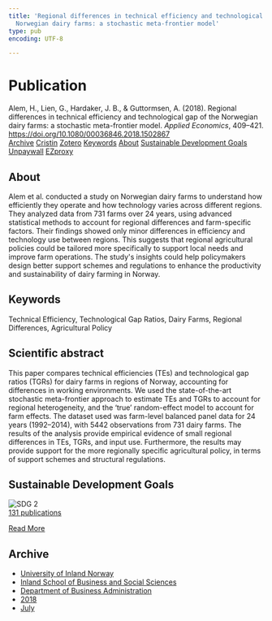 ```yaml
---
title: 'Regional differences in technical efficiency and technological gap of the
  Norwegian dairy farms: a stochastic meta-frontier model'
type: pub
encoding: UTF-8

---
```

<h1>Publication</h1>
<article id="csl-bib-container-TDGH2N9N" class="csl-bib-container">
  <div class="csl-bib-body"> <div class="csl-entry">Alem, H., Lien, G., Hardaker, J. B., &#38; Guttormsen, A. (2018). Regional differences in technical efficiency and technological gap of the Norwegian dairy farms: a stochastic meta-frontier model. <i>Applied Economics</i>, 409–421. <a href="https://doi.org/10.1080/00036846.2018.1502867">https://doi.org/10.1080/00036846.2018.1502867</a></div> </div>
  <div class="csl-bib-buttons">
    <a href="#taxonomy-article-TDGH2N9N" alt="archive" class="csl-bib-button">Archive</a>
    <a href="https://app.cristin.no/results/show.jsf?id=1597856" alt="Cristin" class="csl-bib-button">Cristin</a>
    <a href="http://zotero.org/groups/5881554/items/TDGH2N9N" alt="Zotero" class="csl-bib-button">Zotero</a>
    <a href="#keywords-article-TDGH2N9N" alt="keywords" class="csl-bib-button">Keywords</a>
    <a href="#about-article-TDGH2N9N" alt="about_pub" class="csl-bib-button">About</a>
    <a href="#sdg-article-TDGH2N9N" alt="sdg" class="csl-bib-button">Sustainable Development Goals</a>
    <a href="https://ageconsearch.umn.edu/record/260906/files/Regional%20Differences%20In%20Technical%20Efficiency%20And%20Technological%20Gap%20Of%20Norwegian%20Dairy%20Farms%3A%20A%20Stochastic%20Metafrontier%20Model.pdf" alt="Unpaywall" class="csl-bib-button">Unpaywall</a>
    <a href="https://ageconsearch.umn.edu/record/260906/files/Regional%20Differences%20In%20Technical%20Efficiency%20And%20Technological%20Gap%20Of%20Norwegian%20Dairy%20Farms%3A%20A%20Stochastic%20Metafrontier%20Model.pdf" alt="EZproxy" class="csl-bib-button">EZproxy</a>
  </div>
  <div id="csl-bib-meta-container-TDGH2N9N"></div>
</article>
<div id="csl-bib-meta-TDGH2N9N" class="csl-bib-meta">
  <article id="about-article-TDGH2N9N" class="about_pub-article">
    <h1>About</h1>
    Alem et al. conducted a study on Norwegian dairy farms to understand how efficiently they operate and how technology varies across different regions. They analyzed data from 731 farms over 24 years, using advanced statistical methods to account for regional differences and farm-specific factors. Their findings showed only minor differences in efficiency and technology use between regions. This suggests that regional agricultural policies could be tailored more specifically to support local needs and improve farm operations. The study's insights could help policymakers design better support schemes and regulations to enhance the productivity and sustainability of dairy farming in Norway.
  </article>
  <article id="keywords-article-TDGH2N9N" class="keywords-article">
    <h1>Keywords</h1>
    Technical Efficiency, Technological Gap Ratios, Dairy Farms, Regional Differences, Agricultural Policy
  </article>
  <article id="abstract-article-TDGH2N9N" class="abstract-article">
    <h1>Scientific abstract</h1>
    This paper compares technical efficiencies (TEs) and technological gap ratios (TGRs) for dairy farms in regions of Norway, accounting for differences in working environments. We used the state-of-the-art stochastic meta-frontier approach to estimate TEs and TGRs to account for regional heterogeneity, and the ‘true’ random-effect model to account for farm effects. The dataset used was farm-level balanced panel data for 24 years (1992–2014), with 5442 observations from 731 dairy farms. The results of the analysis provide empirical evidence of small regional differences in TEs, TGRs, and input use. Furthermore, the results may provide support for the more regionally specific agricultural policy, in terms of support schemes and structural regulations.
  </article>
  <article id="sdg-article-TDGH2N9N" class="sdg-article">
    <h1>Sustainable Development Goals</h1>
    <div class="sdg-container"><div id="sdg2" class="sdg">
        <img src="{{< params subfolder >}}images/sdg/sdg02_en.png" class="image" alt="SDG 2">
        <div class="sdg-overlay">
          <a href="{{< params subfolder >}}en/archive/?sdg=2#archive" class="sdg-publication-count"><span>131</span> publications</a>
          <p><a href="https://sdgs.un.org/goals/goal2" class="sdg-read-more">Read More</a></p>
        </div>
      </div></div>
  </article>
  <article id="taxonomy-article-TDGH2N9N" class="taxonomy-article">
    <h1>Archive</h1>
    <ul>
      <li><a href="{{< params subfolder >}}en/archive/?key=3DCRN523">University of Inland Norway</a></li>
      <li><a href="{{< params subfolder >}}en/archive/?key=DU8Q9LN9">Inland School of Business and Social Sciences</a></li>
      <li><a href="{{< params subfolder >}}en/archive/?key=3IQA89I8">Department of Business Administration</a></li>
      <li><a href="{{< params subfolder >}}en/archive/?key=J22GWYYH">2018</a></li>
      <li><a href="{{< params subfolder >}}en/archive/?key=QLWYKE2U">July</a></li>
    </ul>
  </article>
</div>
